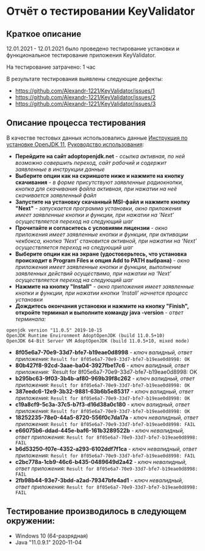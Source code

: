 # Отчёт о тестировании KeyValidator

## Краткое описание

12.01.2021 - 12.01.2021 было проведено тестирование установки и функциональное тестирование приложения KeyValidator.

На тестирование затрачено: 1 час

В результате тестирования выявлены следующие дефекты:

* https://github.com/Alexandr-1221/KeyValidator/issues/1
* https://github.com/Alexandr-1221/KeyValidator/issues/2
* https://github.com/Alexandr-1221/KeyValidator/issues/3

## Описание процесса тестирования

В качестве тестовых данных использовались данные [Инструкция по установке OpenJDK 11](https://github.com/netology-code/javaqa-homeworks/blob/master/intro/openjdk11-manual.md), [Руководство использования](https://github.com/netology-code/javaqa-homeworks/blob/master/intro/user-manual.md):

* **Перейдите на сайт adoptopenjdk.net** *- ссылка активная, по ней возможно совершить переход, сайт рабочий и содержит заявленные в инструкции данные*
* **Выберите опции как на скриншоте ниже и нажмите на кнопку скачивания** *- в форме присутствуют заявленные радиокнопки, кнопка для скачивания файла активная, при нажатии на неё скачивается заявленный файл*
* **Запустите на установку скачанный MSI-файл и нажмите кнопку "Next"** *- запускается программа установки, окно приложения имеет заявленные кнопки и функции, при нажатии на ‘Next’ осуществляется переход на следующий шаг*
* **Прочитайте и согласитесь с условиями лицензии** *- окно приложения имеет заявленные кнопки и функции, при активации чекбокса, кнопка ‘Next’ становится активной, при нажатии на ‘Next’ осуществляется переход на следующий шаг*
* **Выберите опции как на экране (удостоверьтесь, что установка происходит в Program Files и опция Add to PATH выбрана)** *- окно приложения имеет заявленные кнопки и функции, выполнение заявленных действий осуществимо, при нажатии на ‘Next’ осуществляется переход на следующий шаг*
* **Нажмите на кнопку "Install"** *- окно приложения имеет заявленные кнопки и функции, при нажатии кнопки ‘Install’ начнется процесс установки*
* **Дождитесь окончания установки и нажмите на кнопку "Finish", откройте терминал и выполните команду java -version** *- ответ терминала:*
```
openjdk version "11.0.5" 2019-10-15
OpenJDK Runtime Environment AdoptOpenJDK (build 11.0.5+10)
OpenJDK 64-Bit Server VM AdoptOpenJDK (build 11.0.5+10, mixed mode)
```
* **8f05e6a7-70e9-33d7-bfe7-b19eae0d8998** *- ключ валидный, ответ приложения:* `Result for 8f05e6a7-70e9-33d7-bfe7-b19eae0d8998: OK`
* **80b427f8-92cd-3aae-ba04-3927fbe17c6** *- ключ валидный, ответ приложения:* `Result for 8f05e6a7-70e9-33d7-bfe7-b19eae0d8998: OK
* **b295bc63-9f03-3b4b-af80-969b39f8c262** *- ключ валидный, ответ приложения:* `Result for 8f05e6a7-70e9-33d7-bfe7-b19eae0d8998: OK`
* **387eedc6-12e9-3b32-9881-63b6b5e85317** *- ключ валидный, ответ приложения:* `Result for 8f05e6a7-70e9-33d7-bfe7-b19eae0d8998: OK`
* **c19a8cf9-5c3a-37c5-b7f3-d16d38a0c180** *- ключ валидный, ответ приложения:* `Result for 8f05e6a7-70e9-33d7-bfe7-b19eae0d8998: OK`
* **18252235-78e0-44a5-8720-556f0c7da17a** *- ключ невалидный, ответ приложения:* `Result for 8f05e6a7-70e9-33d7-bfe7-b19eae0d8998: FAIL`
* **e66075b6-ddad-445e-baf6-161b3289522b** *- ключ невалидный, ответ приложения:* `Result for 8f05e6a7-70e9-33d7-bfe7-b19eae0d8998: FAIL`
* **b6d53250-f07e-4352-a293-6102ddf7f1ca** *- ключ невалидный, ответ приложения:* `Result for 8f05e6a7-70e9-33d7-bfe7-b19eae0d8998: FAIL`
* **c2bc778a-1cb9-46c6-b435-0489649d2a42** *- ключ невалидный, ответ приложения:* `Result for 8f05e6a7-70e9-33d7-bfe7-b19eae0d8998: FAIL`
* **2fb98b44-93e7-3bdd-a2ad-79347bfe4ad1** *- ключ невалидный, ответ приложения:* `Result for 8f05e6a7-70e9-33d7-bfe7-b19eae0d8998: FAIL`
 
## Тестирование производилось в следующем окружении:

* Windows 10 (64-разрядная)
* Java "11.0.9.1" 2020-11-04


